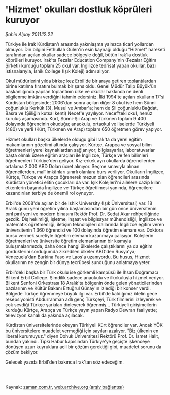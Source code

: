 # 'Hizmet' okulları dostluk köprüleri kuruyor

*Şahin Alpay 2011.12.22*

<td class="columnist-detail">
<p>Türkiye ile Irak Kürdistan'ı arasında yakınlaşma yalnızca ticarî yollardan olmuyor. Din bilgini Fethullah Gülen'in esin kaynağı olduğu "Hizmet" hareketi tarafından açılan okullar sadece bölgeyle değil, bütün Irak'la dostluk köprüleri kuruyor. Irak'ta Fezalar Education Company'nin (Fezalar Eğitim Şirketi) kurduğu toplam 25 okul var. İngilizce tedrisat yapan okullar, bazı istisnalarıyla, Ishik College (Işık Koleji) adını alıyor.</p>
<p>
<div id="haberMetinDiv">
<p>Okul müdürlerini yılda birkaç kez Erbil'de bir araya getiren toplantılardan birine katılma fırsatını bulmak bir şans oldu. Genel Müdür Talip Büyük'ün başkanlığında yapılan toplantının ülke ve okullar hakkında ne denli bilgilenme imkânı verdiğini tahmin edersiniz. İlki 1994'te açılan okulların 17'si Kürdistan bölgesinde; 2006'dan sonra açılan diğer 8 okul ise hem Sünni çoğunluklu Kerkük (3), Musul ve Ambar'a; hem de Şii çoğunluklu Bağdat, Basra ve (Şiiliğin kutsal kenti) Necef'e yayılıyor. Necef'teki okul, henüz kuruluş aşamasında. Kürt, Sünni-Şii Arap ve Türkmen toplam 9.400 dolayında öğrencinin okuduğu; anaokulu, ortaokul ve liselerde Türkiyeli (480) ve yerli (Kürt, Türkmen ve Arap) toplam 650 öğretmen görev yapıyor.
<p>Hizmet okulları başka ülkelerde olduğu gibi Irak'ta da yerel eğitim makamlarının gözetimi altında çalışıyor. Kürtçe, Arapça ve sosyal bilim öğretmenleri yerel kaynaklardan sağlanıyor; bilgisayarlar, laboratuvarlar başta olmak üzere eğitim araçları ile İngilizce, Türkçe ve fen bilimleri öğretmenleri Türkiye'den geliyor. Kız-erkek ayrı okullarda öğrencilerden ortalama 2.000 ABD Doları ücret alınıyor. Seçme sınavıyla alınan öğrencilerden, malî imkânları sınırlı olanlara burs veriliyor. Okulların İngilizce, Kürtçe, Türkçe ve Arapça öğrenerek mezun olan öğrencileri arasında Kürdistan yönetici elitin çocukları da var. Işık Kolejleri'ni ailelere cazip kılan etkenlerin başında İngilizce ve Türkçe öğretilmesi yanında, öğrencilere kazandırılan terbiye de önemli rol oynuyor.
<p>Erbil'de 2008'de açılan bir de Ishik University (Işık Üniversitesi) var. 18 Aralık günü yeni öğretim yılına başlamasından bir gün önce üniversitenin pırıl pırıl yeni ve modern binasını Rektör Prof. Dr. Sedat Akar rehberliğinde gezdik. Diş hekimliği, işletme, inşaat ve bilgisayar mühendisliği, İngilizce ve matematik öğretmenliği, iletişim teknolojileri dallarında İngilizce eğitim veren üniversitenin 1.360 öğrencisi ve 100 dolayında öğretim elemanı var. Doktora bursu vermek suretiyle öğretim elemanı kazanmaya çalışıyor. Kolejlerin öğretmenleri ve üniversite öğretim elemanlarının bir kısmıyla buluşmalarımızda, daha önce hangi ülkelerde çalıştıklarını ya da eğitim gördüklerini sorduğumda zikredilen ülkeler ABD'den Rusya'ya; Venezuela'dan Burkina Faso ve Laos'a uzanıyordu. Bu husus, Hizmet okullarının ne zengin bir dünya tecrübesi sunduğunu anlatmaya yeter.
<p>Erbil'deki başka bir Türk okulu ise görkemli kampüsü ile İhsan Doğramacı Bilkent Erbil College. Şimdilik sadece anaokulu ve ilkokuluyla hizmet veriyor. Bilkent Senfoni Orkestrası 18 Aralık'ta bölgenin önde gelen yöneticilerinden bazılarının ve Kültür Bakanı Ertuğrul Günay'ın izlediği bir konser verdi. Bölgede Türkçe öğrenmeye büyük ilgi var. Erbil'de kaldığımız ötelin gece resepsiyonisti Abdurrahman adlı genç Türkçeyi, Türk filmlerini izleyerek ve çok sevdiği Türkçe şarkıları dinleyerek öğrenmiş... Türkiyeli girişimcilerin kurduğu Kürtçe, Arapça ve Türkçe yayın yapan Radyo Dewran faaliyette; televizyon kanalı da yakında açılacak.
<p>Kürdistan üniversitelerinde okuyan Türkiyeli Kürt öğrenciler var. Ancak YÖK bu üniversitelere muadelet vermediği için sayıları azalıyor. "Biz ülkenin en liberal kurumuyuz." diyen Dohuk Üniversitesi Rektörü Prof. Dr. İsmet Halit, bundan yakındı. Tıpkı Habur kapısından Türkiye'ye geçişte işkenceye dönüşen uzun kuyruklara acil bir çözüm gerektiği gibi, muadelet sorunu da çözüm bekliyor.
<p>Gelecek yazıda Erbil'den bakınca Irak'tan söz edeceğim. </p></p></p></p></p></p></div>
</p>


<p><br>
		 </br></p></td>

Kaynak: [zaman.com.tr](http://zaman.com.tr/yazar.do?yazino=1218109), [web.archive.org (arşiv bağlantısı)](http://web.archive.org/web/20120112032451/http://www.zaman.com.tr:80/yazar.do?yazino=1218109)

